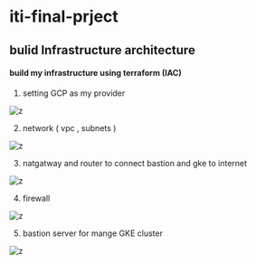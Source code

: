 # iti-final-prject #

## bulid Infrastructure architecture ##

#### build my infrastructure using terraform (IAC)

1) setting GCP as my provider

![z](https://user-images.githubusercontent.com/86315031/182568854-3eb71a8c-1a83-4506-bec3-5550731bd7fa.png)

2) network ( vpc , subnets )

![z](https://user-images.githubusercontent.com/86315031/182569030-fad2d0da-a3da-47dd-8587-bcbda4dc9a04.png)

3) natgatway and router to connect bastion and gke to internet

![z](https://user-images.githubusercontent.com/86315031/182569948-feb08274-fca9-4eee-90df-8663e8d39976.png)

4) firewall 

![z](https://user-images.githubusercontent.com/86315031/182569378-4573816f-f486-424b-bea9-f3e42e29c500.png)

5) bastion server for mange GKE cluster

![z](https://user-images.githubusercontent.com/86315031/182571975-7f07304f-fafc-4533-b9e9-4bdf6b4a59f5.png)




